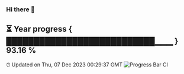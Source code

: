 ### Hi there 👋
⏳ Year progress { ███████████████████████████▁▁▁ } 93.16 %
---
⏰ Updated on Thu, 07 Dec 2023 00:29:37 GMT
![Progress Bar CI](https://github.com/Moyi321/Moyi321/workflows/Progress%20Bar%20CI/badge.svg)
